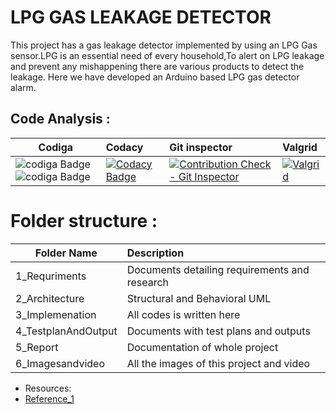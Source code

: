 # LPG GAS LEAKAGE DETECTOR 
 This project has a gas leakage detector implemented by using an LPG Gas sensor.LPG is an essential need of every household,To alert on LPG leakage and prevent any mishappening there are various products to detect the leakage. Here we have developed an Arduino based LPG gas detector alarm.

## Code Analysis :

  |       Codiga     |          Codacy             |    Git inspector     |       Valgrid   |
|-------------------------------|:------------------------------------------|:------------------------------------------------|:-------------------------------|
|   ![codiga Badge](https://api.codiga.io/project/31675/status/svg)   ![codiga Badge](https://api.codiga.io/project/31675/score/svg )          | [![Codacy Badge](https://app.codacy.com/project/badge/Grade/4b1352aac763432685b0bf6394ccf702)](https://www.codacy.com/gh/Lakshmihulkoti/-M2-EmbSys-/dashboard) | [![Contribution Check - Git Inspector](https://github.com/Lakshmihulkoti/-M2-EmbSys-/actions/workflows/Git_Inspector.yml/badge.svg)](https://github.com/Lakshmihulkoti/-M2-EmbSys-/actions/workflows/Git_Inspector.yml)| [![Valgrid](https://github.com/Lakshmihulkoti/-M2-EmbSys-/actions/workflows/valgrid.yml/badge.svg)](https://github.com/Lakshmihulkoti/-M2-EmbSys-/actions/workflows/valgrid.yml)


   


# Folder structure :
|     Folder Name               |              Description                  |
|-------------------------------|:------------------------------------------| 
|1_Requriments	|Documents detailing requirements and research |
|2_Architecture	|Structural and Behavioral UML|
|3_Implemenation|	All codes is written here|
|4_TestplanAndOutput |	Documents with test plans and outputs|
|5_Report|	Documentation of whole project|
|6_Imagesandvideo	| All the images of this project and video |

* Resources: 
* [Reference_1](https://technoreview85.com/lpg-gas-leakage-detector-using-arduino/)
